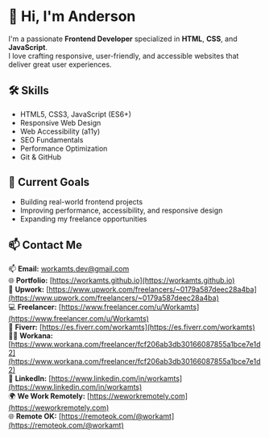 # 👋 Hi, I'm Anderson

I'm a passionate **Frontend Developer** specialized in **HTML**, **CSS**, and **JavaScript**.  
I love crafting responsive, user-friendly, and accessible websites that deliver great user experiences.

## 🛠️ Skills
- HTML5, CSS3, JavaScript (ES6+)
- Responsive Web Design
- Web Accessibility (a11y)
- SEO Fundamentals
- Performance Optimization
- Git & GitHub

## 🚀 Current Goals
- Building real-world frontend projects
- Improving performance, accessibility, and responsive design
- Expanding my freelance opportunities

## 📫 Contact Me
📫 **Email:** [workamts.dev@gmail.com](mailto:workamts.dev@gmail.com)  
🌐 **Portfolio:** [https://workamts.github.io](https://workamts.github.io)  
💼 **Upwork:** [https://www.upwork.com/freelancers/~0179a587deec28a4ba](https://www.upwork.com/freelancers/~0179a587deec28a4ba)  
💻 **Freelancer:** [https://www.freelancer.com/u/Workamts](https://www.freelancer.com/u/Workamts)  
🎯 **Fiverr:** [https://es.fiverr.com/workamts](https://es.fiverr.com/workamts)  
🧑‍💼 **Workana:** [https://www.workana.com/freelancer/fcf206ab3db30166087855a1bce7e1d2](https://www.workana.com/freelancer/fcf206ab3db30166087855a1bce7e1d2)  
🔗 **LinkedIn:** [https://www.linkedin.com/in/workamts](https://www.linkedin.com/in/workamts)  
🌍 **We Work Remotely:** [https://weworkremotely.com](https://weworkremotely.com)  
🌐 **Remote OK:** [https://remoteok.com/@workamt](https://remoteok.com/@workamt)

